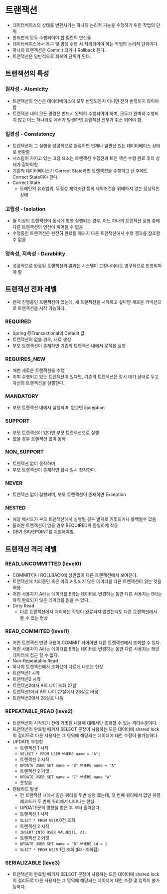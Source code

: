 # 트랜잭션
- 데이터베이스의 상태를 변환시키는 하나의 논리적 기능을 수행하기 위한 작업의 단위
- 한꺼번에 모두 수행되어야 할 일련의 연산들
- 데이터베이스에서 복구 및 병행 수행 시 처리되어야 하는 작업의 논리적 단위이다.
- 하나의 트랜잭션은 Commit 되거나 Rollback 된다.
- 트랜잭션은 일반적으로 회복의 단위가 된다.

## 트랜잭션의 특성
### 원자성 - Atomicity
- 트랜잭션의 연산은 데이터베이스에 모두 반영되든지 아니면 전혀 반영되지 않아야 함
- 트랜잭션 내의 모든 명령은 반드시 완벽히 수행되어야 하며, 모두가 완벽히 수행되지 않고 어느 하나라도 에러가 발생하면 트랜잭션 전부가 취소 되어야 함.

### 일관성 - Consistency
- 트랜잭션이 그 실행을 성공적으로 완료하면 언제나 일관성 있는 데이터베이스 상태로 변환함
- 시스팀이 가지고 있는 고정 요소는 트랜잭션 수행전과 트랜 잭션 수행 완료 후의 상태가 같아야함
- 기존의 데이터베이스가 Correct State라면 트랜잭션을 수행하고 난 후에도 Correct State여야 한다.
- Correct State
  - 도메인의 유효범위, 무결성 제약조건 등의 제약조건을 위배하지 않는 정상적인 상태

### 고립성 - Isolation
- 둘 이상의 트랜잭션이 동시에 병행 실행되는 경우, 어느 하나의 트랜잭션 실행 중에 다른 트랜잭션의 연산이 끼어들 수 없음
- 수행중인 트랜잭션은 완전히 완료될 때까지 다른 트랜잭션에서 수행 결과를 참조할 수 없음

### 영속성, 지속성 - Durability
- 성공적으로 완료된 트랜잭션의 결과는 시스템이 고장나더라도 영구적으로 반영되어야 함

## 트랜잭션 전파 레벨
- 현재 진행중인 트랜잭션이 있는데, 새 트랜잭션을 시작하고 싶다면 새로운 커넥션으로 트랜잭션을 시작 가능하다.

### REQUIRED
- Spring @Transactional의 Default 값
- 트랜잭션이 없을 경우, 새로 생성
- 부모 트랜잭션이 존재하면 기존의 트랜잭션 내에서 로직을 실행

### REQUIRES_NEW
- 매번 새로운 트랜잭션을 수행
- 이미 수행되고 있는 트랜잭션이 있다면, 기존의 트랜잭션은 잠시 대기 상태로 두고 자신의 트랜잭션을 실행한다.

### MANDATORY
- 부모 트랜잭션 내에서 실행되며, 없으면 Exception

### SUPPORT
- 부모 트랜잭션이 있다면 부모 트랜잭션으로 실행
- 없을 경우 트랜잭션 없이 동작

### NON_SUPPORT
- 트랜잭션 없이 동작하며
- 부모 트랜잭션이 존재하면 잠시 일시 정지한다.

### NEVER
- 트랜잭션 없이 실행되며, 부모 트랜잭션이 존재하면 Exception

### NESTED
- 해당 메서드가 부모 트랜잭션에서 실행될 경우 별개로 커밋되거나 롤백될수 있음
- 둘러싼 트랜잭션이 없을 경우 REQUIRED와 동일하게 작동
- DB가 SAVEPOINT를 지원해야함.

## 트랜잭션 격리 레벨
### READ_UNCOMMITTED (level0)

- COMMIT이나 ROLLBACK에 상관없이 다른 트랜잭션에서 보여진다.
- 트랜잭션에 처리중인 혹은 아직 커밋되지 않은 데이터를 다른 트랜잭션이 읽는 것을 허용
- 어떤 사용자가 A라는 데이터를 B라는 데이터로 변경하는 동안 다른 사용자는 B라는 아직 완료되지 않은 데이터를 읽을 수 있다.
- Dirty Read
  - 다른 트랜잭션에서 처리하는 작업이 완료되지 않았는데도 다른 트랜잭션에서 볼 수 있는 현상

### READ_COMMITED (level1)
- 어떤 트랜잭션 변경 내용이 COMMIT 되어야만 다른 트랜잭션에서 조회할 수 있다.
- 어떤 사용자가 A라는 데이터를 B라는 데이터로 변경하는 동안 다른 사용자는 해당 데이터에 접근 할 수 없다.
- Non-Repeatable Read
 - 하나의 트랜잭션에서 조회값이 다르게 나오는 현상
 - 트랜잭션1 시작
 - 트랜잭션2 시작
 - 트랜잭션2에서 A의 나이 조회 27살
 - 트랜잭션1에서 A의 나이 27살에서 28살로 바꿈
 - 트랜잭션2에서 28살로 나옴

### REPEATABLE_READ (leve2)
- 트랜잭션이 시작되기 전에 커밋된 내용에 대해서만 조회할 수 있는 격리수준이다.
- 트랜잭션이 완료될 때까지 SELECT 문장이 사용하는 모든 데이터에 shared lock이 걸리므로 다른 사용자는 그 영역에 해당되는 데이터에 대한 수정이 불가능하다.
- UPDATE 부정합
  - 트랜잭션 1 시작
  - `SELECT * FROM USER WHERE name = "A";`
  - 트랜잭션 2 시작
  - `UPDATE USER SET name = "B" WHERE name = "A"`
  - 트랜잭션 2 커밋
  - `UPDATE USER SET name = "C" WHERE name "A"`
  - 못찾음
- 팬텀리드 발생
  - 한 트랜잭션 내에서 같은 쿼리를 두번 실행 했는데, 첫 번째 쿼리에서 없던 유령 레코드가 두 번째 쿼리에서 나타나는 현상
  - UPDATE문의 영향을 받은 후 부터 출력된다.
  - 트랜잭션 1 시작
  - `SLECT * FROM USER` 0건 조회
  - 트랜잭션 2 시작
  - `INSERT INTO USER VALUES(1, A);`
  - 트랜잭션 2 커밋
  - `UPDATE USER SET name = "B" WHERE id = 1`
  - `SLECT * FROM USER` 1건 조회 (B가 조회됨)

### SERIALIZABLE (leve3)
- 트랜잭션이 완료될 때까지 SELECT 문장이 사용하는 모든 데이터에 shared lock이 걸리므로 다른 사용자는 그 영역에 해당되는 데이터에 대한 수정 및 입력이 불가능하다.



